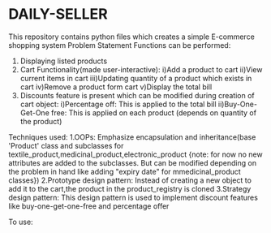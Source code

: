 # DAILY-SELLER
This repository contains python files which creates a simple E-commerce shopping system
Problem Statement
Functions can be performed:
1. Displaying listed products
2. Cart Functionality(made user-interactive):
         i)Add a product to cart
        ii)View current items in cart
       iii)Updating quantity of a product which exists in cart
        iv)Remove a product form cart
         v)Display the total bill
3. Discounts feature is present which can be modified during creation of cart object:
         i)Percentage off: This is applied to the total bill
        ii)Buy-One-Get-One free: This is applied on each product (depends on quantity of the product) 

Techniques used:
1.OOPs: Emphasize encapsulation and inheritance(base 'Product' class and subclasses for  textile_product,medicinal_product,electronic_product {note: for now no new attributes are added to the subclasses. But can be modified depending on the problem in hand like adding "expiry date" for mmedicinal_product classes})
2.Prototype design pattern: Instead of creating a new object to add it to the cart,the product in the product_registry is cloned
3.Strategy design pattern: This design pattern is used to implement discount features like buy-one-get-one-free and percentage offer

To use:

